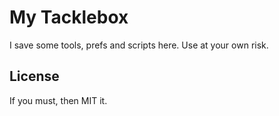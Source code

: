 # My Tacklebox
I save some tools, prefs and scripts here.
Use at your own risk.

## License
If you must, then MIT it.